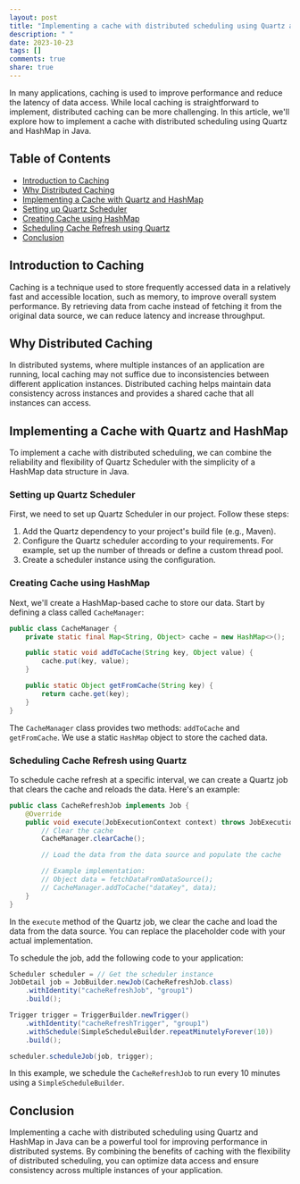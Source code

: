 ```yaml
---
layout: post
title: "Implementing a cache with distributed scheduling using Quartz and HashMap in Java"
description: " "
date: 2023-10-23
tags: []
comments: true
share: true
---
```


In many applications, caching is used to improve performance and reduce the latency of data access. While local caching is straightforward to implement, distributed caching can be more challenging. In this article, we'll explore how to implement a cache with distributed scheduling using Quartz and HashMap in Java.

## Table of Contents
- [Introduction to Caching](#introduction-to-caching)
- [Why Distributed Caching](#why-distributed-caching)
- [Implementing a Cache with Quartz and HashMap](#implementing-a-cache-with-quartz-and-hashmap)
- [Setting up Quartz Scheduler](#setting-up-quartz-scheduler)
- [Creating Cache using HashMap](#creating-cache-using-hashmap)
- [Scheduling Cache Refresh using Quartz](#scheduling-cache-refresh-using-quartz)
- [Conclusion](#conclusion)

## Introduction to Caching

Caching is a technique used to store frequently accessed data in a relatively fast and accessible location, such as memory, to improve overall system performance. By retrieving data from cache instead of fetching it from the original data source, we can reduce latency and increase throughput.

## Why Distributed Caching

In distributed systems, where multiple instances of an application are running, local caching may not suffice due to inconsistencies between different application instances. Distributed caching helps maintain data consistency across instances and provides a shared cache that all instances can access.

## Implementing a Cache with Quartz and HashMap

To implement a cache with distributed scheduling, we can combine the reliability and flexibility of Quartz Scheduler with the simplicity of a HashMap data structure in Java.

### Setting up Quartz Scheduler

First, we need to set up Quartz Scheduler in our project. Follow these steps:

1. Add the Quartz dependency to your project's build file (e.g., Maven).
2. Configure the Quartz scheduler according to your requirements. For example, set up the number of threads or define a custom thread pool.
3. Create a scheduler instance using the configuration.

### Creating Cache using HashMap

Next, we'll create a HashMap-based cache to store our data. Start by defining a class called `CacheManager`:

```java
public class CacheManager {
    private static final Map<String, Object> cache = new HashMap<>();

    public static void addToCache(String key, Object value) {
        cache.put(key, value);
    }

    public static Object getFromCache(String key) {
        return cache.get(key);
    }
}
```

The `CacheManager` class provides two methods: `addToCache` and `getFromCache`. We use a static `HashMap` object to store the cached data.

### Scheduling Cache Refresh using Quartz

To schedule cache refresh at a specific interval, we can create a Quartz job that clears the cache and reloads the data. Here's an example:

```java
public class CacheRefreshJob implements Job {
    @Override
    public void execute(JobExecutionContext context) throws JobExecutionException {
        // Clear the cache
        CacheManager.clearCache();

        // Load the data from the data source and populate the cache

        // Example implementation:
        // Object data = fetchDataFromDataSource();
        // CacheManager.addToCache("dataKey", data);
    }
}
```

In the `execute` method of the Quartz job, we clear the cache and load the data from the data source. You can replace the placeholder code with your actual implementation.

To schedule the job, add the following code to your application:

```java
Scheduler scheduler = // Get the scheduler instance
JobDetail job = JobBuilder.newJob(CacheRefreshJob.class)
    .withIdentity("cacheRefreshJob", "group1")
    .build();

Trigger trigger = TriggerBuilder.newTrigger()
    .withIdentity("cacheRefreshTrigger", "group1")
    .withSchedule(SimpleScheduleBuilder.repeatMinutelyForever(10))
    .build();

scheduler.scheduleJob(job, trigger);
```

In this example, we schedule the `CacheRefreshJob` to run every 10 minutes using a `SimpleScheduleBuilder`.

## Conclusion

Implementing a cache with distributed scheduling using Quartz and HashMap in Java can be a powerful tool for improving performance in distributed systems. By combining the benefits of caching with the flexibility of distributed scheduling, you can optimize data access and ensure consistency across multiple instances of your application.